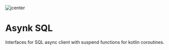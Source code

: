 ![jcenter](https://img.shields.io/badge/_jcenter_-0.0.0.7-6688ff.png?style=flat)
# Asynk SQL
Interfaces for SQL async client with suspend functions for kotlin coroutines.                                                                                             